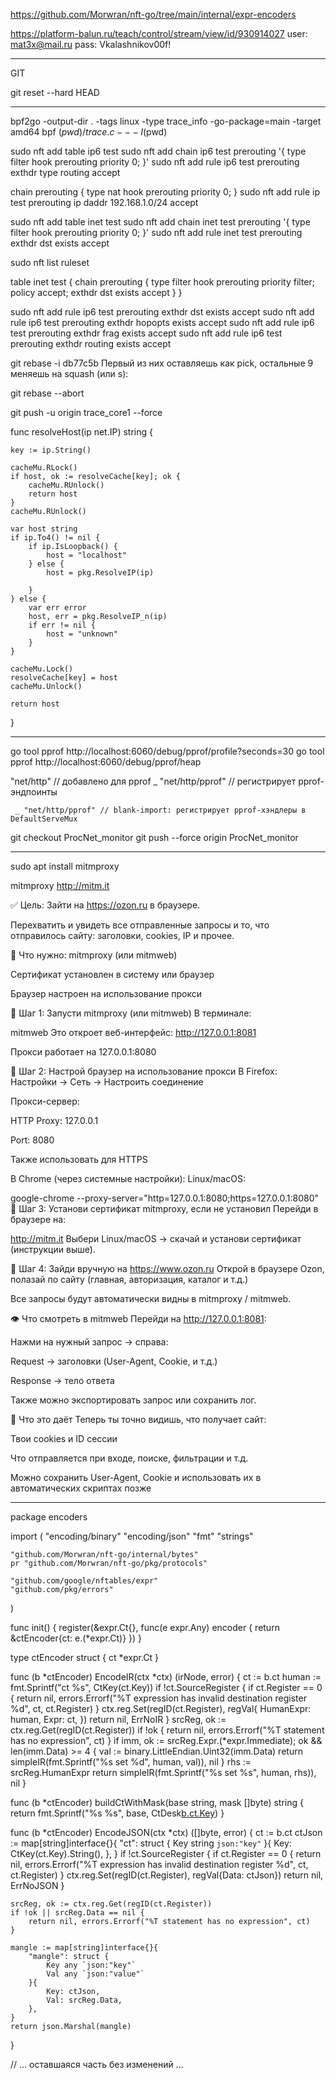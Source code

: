 https://github.com/Morwran/nft-go/tree/main/internal/expr-encoders



https://platform-balun.ru/teach/control/stream/view/id/930914027
user: mat3x@mail.ru
pass: Vkalashnikov00f!

__________________________________________________
GIT

git reset --hard HEAD
____________________________________________________



bpf2go -output-dir . -tags linux -type trace_info -go-package=main -target amd64 bpf $(pwd)/trace.c -- -I$(pwd)



sudo nft add table ip6 test
sudo nft add chain ip6 test prerouting '{ type filter hook prerouting priority 0; }'
sudo nft add rule ip6 test prerouting exthdr type routing accept

chain prerouting {
    type nat hook prerouting priority 0;
}
sudo nft add rule ip test prerouting ip daddr 192.168.1.0/24 accept




sudo nft add table inet test
sudo nft add chain inet test prerouting '{ type filter hook prerouting priority 0; }'
sudo nft add rule inet test prerouting exthdr dst exists accept


sudo nft list ruleset

table inet test {
        chain prerouting {
                type filter hook prerouting priority filter; policy accept;
                exthdr dst exists accept
        }
}


sudo nft add rule ip6 test prerouting exthdr dst exists accept
sudo nft add rule ip6 test prerouting exthdr hopopts exists accept
sudo nft add rule ip6 test prerouting exthdr frag exists accept
sudo nft add rule ip6 test prerouting exthdr routing exists accept



git rebase -i db77c5b 
Первый из них оставляешь как pick, остальные 9 меняешь на squash (или s):

git rebase --abort


git push -u origin trace_core1 --force


func resolveHost(ip net.IP) string {

	key := ip.String()

	cacheMu.RLock()
	if host, ok := resolveCache[key]; ok {
		cacheMu.RUnlock()
		return host
	}
	cacheMu.RUnlock()

	var host string
	if ip.To4() != nil {
		if ip.IsLoopback() {
			host = "localhost"
		} else {
			host = pkg.ResolveIP(ip)

		}
	} else {
		var err error
		host, err = pkg.ResolveIP_n(ip)
		if err != nil {
			host = "unknown"
		}
	}

	cacheMu.Lock()
	resolveCache[key] = host
	cacheMu.Unlock()

	return host
}







_______________________________________________________________________________________________


go tool pprof http://localhost:6060/debug/pprof/profile?seconds=30
go tool pprof http://localhost:6060/debug/pprof/heap



"net/http"      // добавлено для pprof
	_ "net/http/pprof" // регистрирует pprof-эндпоинты

     _ "net/http/pprof" // blank-import: регистрирует pprof-хэндлеры в DefaultServeMux



git checkout ProcNet_monitor
git push --force origin ProcNet_monitor


______________________________________________________________________________________________

sudo apt install mitmproxy

mitmproxy
http://mitm.it




✅ Цель:
Зайти на https://ozon.ru в браузере.

Перехватить и увидеть все отправленные запросы и то, что отправилось сайту: заголовки, cookies, IP и прочее.

🧰 Что нужно:
mitmproxy (или mitmweb)

Сертификат установлен в систему или браузер

Браузер настроен на использование прокси

🔧 Шаг 1: Запусти mitmproxy (или mitmweb)
В терминале:

mitmweb
Это откроет веб-интерфейс: http://127.0.0.1:8081

Прокси работает на 127.0.0.1:8080

🔧 Шаг 2: Настрой браузер на использование прокси
В Firefox:
Настройки → Сеть → Настроить соединение

Прокси-сервер:

HTTP Proxy: 127.0.0.1

Port: 8080

Также использовать для HTTPS

В Chrome (через системные настройки):
Linux/macOS:

google-chrome --proxy-server="http=127.0.0.1:8080;https=127.0.0.1:8080"
🔧 Шаг 3: Установи сертификат mitmproxy, если не установил
Перейди в браузере на:

http://mitm.it
Выбери Linux/macOS → скачай и установи сертификат (инструкции выше).

🔎 Шаг 4: Зайди вручную на https://www.ozon.ru
Открой в браузере Ozon, полазай по сайту (главная, авторизация, каталог и т.д.)

Все запросы будут автоматически видны в mitmproxy / mitmweb.

👁 Что смотреть в mitmweb
Перейди на http://127.0.0.1:8081:

Нажми на нужный запрос → справа:

Request → заголовки (User-Agent, Cookie, и т.д.)

Response → тело ответа

Также можно экспортировать запрос или сохранить лог.

🧠 Что это даёт
Теперь ты точно видишь, что получает сайт:

Твои cookies и ID сессии

Что отправляется при входе, поиске, фильтрации и т.д.

Можно сохранить User-Agent, Cookie и использовать их в автоматических скриптах позже
________________________________________________________________________________

package encoders

import (
	"encoding/binary"
	"encoding/json"
	"fmt"
	"strings"

	"github.com/Morwran/nft-go/internal/bytes"
	pr "github.com/Morwran/nft-go/pkg/protocols"

	"github.com/google/nftables/expr"
	"github.com/pkg/errors"
)

func init() {
	register(&expr.Ct{}, func(e expr.Any) encoder {
		return &ctEncoder{ct: e.(*expr.Ct)}
	})
}

type ctEncoder struct {
	ct *expr.Ct
}

func (b *ctEncoder) EncodeIR(ctx *ctx) (irNode, error) {
	ct := b.ct
	human := fmt.Sprintf("ct %s", CtKey(ct.Key))
	if !ct.SourceRegister {
		if ct.Register == 0 {
			return nil, errors.Errorf("%T expression has invalid destination register %d", ct, ct.Register)
		}
		ctx.reg.Set(regID(ct.Register),
			regVal{
				HumanExpr: human,
				Expr:      ct,
			})
		return nil, ErrNoIR
	}
	srcReg, ok := ctx.reg.Get(regID(ct.Register))
	if !ok {
		return nil, errors.Errorf("%T statement has no expression", ct)
	}
	if imm, ok := srcReg.Expr.(*expr.Immediate); ok && len(imm.Data) >= 4 {
		val := binary.LittleEndian.Uint32(imm.Data)
		return simpleIR(fmt.Sprintf("%s set %d", human, val)), nil
	}
	rhs := srcReg.HumanExpr
	return simpleIR(fmt.Sprintf("%s set %s", human, rhs)), nil
}

func (b *ctEncoder) buildCtWithMask(base string, mask []byte) string {
	return fmt.Sprintf("%s %s", base, CtDesk[b.ct.Key](mask))
}

func (b *ctEncoder) EncodeJSON(ctx *ctx) ([]byte, error) {
	ct := b.ct
	ctJson := map[string]interface{}{
		"ct": struct {
			Key string `json:"key"`
		}{
			Key: CtKey(ct.Key).String(),
		},
	}
	if !ct.SourceRegister {
		if ct.Register == 0 {
			return nil, errors.Errorf("%T expression has invalid destination register %d", ct, ct.Register)
		}
		ctx.reg.Set(regID(ct.Register), regVal{Data: ctJson})
		return nil, ErrNoJSON
	}

	srcReg, ok := ctx.reg.Get(regID(ct.Register))
	if !ok || srcReg.Data == nil {
		return nil, errors.Errorf("%T statement has no expression", ct)
	}

	mangle := map[string]interface{}{
		"mangle": struct {
			Key any `json:"key"`
			Val any `json:"value"`
		}{
			Key: ctJson,
			Val: srcReg.Data,
		},
	}
	return json.Marshal(mangle)
}

// ... оставшаяся часть без изменений ...




